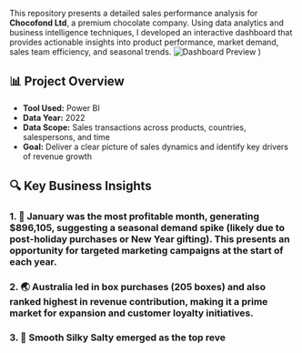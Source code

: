 This repository presents a detailed sales performance analysis for **Chocofond Ltd**, a premium chocolate company. Using data analytics and business intelligence techniques, I developed an interactive dashboard that provides actionable insights into product performance, market demand, sales team efficiency, and seasonal trends.
![Dashboard Preview](./chocolate%20sales%20png.png)
)
## 📊 Project Overview

- **Tool Used:** Power BI
- **Data Year:** 2022
- **Data Scope:** Sales transactions across products, countries, salespersons, and time
- **Goal:** Deliver a clear picture of sales dynamics and identify key drivers of revenue growth

## 🔍 Key Business Insights

### 1. 📅 **January was the most profitable month**, generating **$896,105**, suggesting a seasonal demand spike (likely due to post-holiday purchases or New Year gifting). This presents an opportunity for targeted marketing campaigns at the start of each year.

### 2. 🌏 **Australia led in box purchases (205 boxes)** and also ranked highest in revenue contribution, making it a **prime market** for expansion and customer loyalty initiatives.

### 3. 🍬 **Smooth Silky Salty** emerged as the **top reve**
